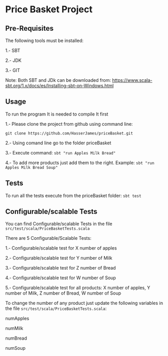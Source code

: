 # Price Basket Project

## Pre-Requisites

The following tools must be installed:

1.- SBT

2.- JDK

3.- GIT

Note: Both SBT and JDk can be downloaded from: https://www.scala-sbt.org/1.x/docs/es/Installing-sbt-on-Windows.html


## Usage
To run the program It is needed to compile It first

1.- Please clone the project from github using command line:

`git clone https://github.com/HasserJames/priceBasket.git`

2.- Using comand line go to the folder priceBasket

3.- Execute command: `sbt "run Apples Milk Bread"`

4.- To add more products just add them to the right. Example: `sbt "run Apples Milk Bread Soup"`

## Tests

To run all the tests execute from the priceBasket folder: `sbt test`

## Configurable/scalable Tests

You can find Configurable/scalable Tests in the file `src/test/scala/PriceBasketTests.scala`

There are 5 Configurable/Scalable Tests:

1.- Configurable/scalable test for X number of apples

2.- Configurable/scalable test for Y number of Milk

3.- Configurable/scalable test for Z number of Bread

4.- Configurable/scalable test for W number of Soup

5.- Configurable/scalable test for all products: X number of apples, Y number of Milk, Z number of Bread, W number of Soup

To change the number of any product just update the following variables in the file `src/test/scala/PriceBasketTests.scala`:

numApples

numMilk

numBread

numSoup

